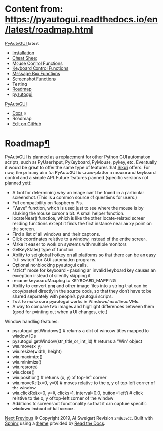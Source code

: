 # Content from: https://pyautogui.readthedocs.io/en/latest/roadmap.html

[ PyAutoGUI ](https://pyautogui.readthedocs.io/en/latest/index.html)
latest 
  * [Installation](https://pyautogui.readthedocs.io/en/latest/install.html)
  * [Cheat Sheet](https://pyautogui.readthedocs.io/en/latest/quickstart.html)
  * [Mouse Control Functions](https://pyautogui.readthedocs.io/en/latest/mouse.html)
  * [Keyboard Control Functions](https://pyautogui.readthedocs.io/en/latest/keyboard.html)
  * [Message Box Functions](https://pyautogui.readthedocs.io/en/latest/msgbox.html)
  * [Screenshot Functions](https://pyautogui.readthedocs.io/en/latest/screenshot.html)
  * [Testing](https://pyautogui.readthedocs.io/en/latest/tests.html)
  * [Roadmap](https://pyautogui.readthedocs.io/en/latest/roadmap.html)
  * [pyautogui](https://pyautogui.readthedocs.io/en/latest/source/modules.html)


[PyAutoGUI](https://pyautogui.readthedocs.io/en/latest/index.html)
  * [Docs](https://pyautogui.readthedocs.io/en/latest/index.html) »
  * Roadmap
  * [ Edit on GitHub](https://github.com/asweigart/pyautogui/blob/master/docs/roadmap.rst)


# Roadmap[¶](https://pyautogui.readthedocs.io/en/latest/roadmap.html#roadmap "Permalink to this headline")
PyAutoGUI is planned as a replacement for other Python GUI automation scripts, such as PyUserInput, PyKeyboard, PyMouse, pykey, etc. Eventually it would be great to offer the same type of features that [Sikuli](http://www.sikuli.org) offers.
For now, the primary aim for PyAutoGUI is cross-platform mouse and keyboard control and a simple API.
Future features planned (specific versions not planned yet):
  * A tool for determining why an image can’t be found in a particular screenshot. (This is a common source of questions for users.)
  * Full compatibility on Raspberry Pis.
  * “Wave” function, which is used just to see where the mouse is by shaking the mouse cursor a bit. A small helper function.
  * locateNear() function, which is like the other locate-related screen reading functions except it finds the first instance near an xy point on the screen.
  * Find a list of all windows and their captions.
  * Click coordinates relative to a window, instead of the entire screen.
  * Make it easier to work on systems with multiple monitors.
  * GetKeyState() type of function
  * Ability to set global hotkey on all platforms so that there can be an easy “kill switch” for GUI automation programs.
  * Optional nonblocking pyautogui calls.
  * “strict” mode for keyboard - passing an invalid keyboard key causes an exception instead of silently skipping it.
  * rename keyboardMapping to KEYBOARD_MAPPING
  * Ability to convert png and other image files into a string that can be copy/pasted directly in the source code, so that they don’t have to be shared separately with people’s pyautogui scripts.
  * Test to make sure pyautogui works in Windows/mac/linux VMs.
  * A way to compare two images and highlight differences between them (good for pointing out when a UI changes, etc.)



Window handling features:
    
  * pyautogui.getWindows() # returns a dict of window titles mapped to window IDs
  * pyautogui.getWindow(str_title_or_int_id) # returns a “Win” object
  * win.move(x, y)
  * win.resize(width, height)
  * win.maximize()
  * win.minimize()
  * win.restore()
  * win.close()
  * win.position() # returns (x, y) of top-left corner
  * win.moveRel(x=0, y=0) # moves relative to the x, y of top-left corner of the window
  * win.clickRel(x=0, y=0, clicks=1, interval=0.0, button=’left’) # click relative to the x, y of top-left corner of the window
  * Additions to screenshot functionality so that it can capture specific windows instead of full screen.


[Next ](https://pyautogui.readthedocs.io/en/latest/source/modules.html "pyautogui") [ Previous](https://pyautogui.readthedocs.io/en/latest/tests.html "Testing")
© Copyright 2019, Al Sweigart  Revision `24d638dc`. 
Built with [Sphinx](http://sphinx-doc.org/) using a [theme](https://github.com/rtfd/sphinx_rtd_theme) provided by [Read the Docs](https://readthedocs.org). 
